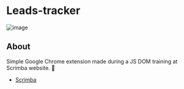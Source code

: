 # Leads-tracker
![image](https://user-images.githubusercontent.com/82476805/183395607-537f6a43-2b03-4af9-a8da-6b793b807a72.png)



## About 

 Simple Google Chrome extension made during a JS DOM training at Scrimba website. 🚀

- [Scrimba](https://scrimba.com/)

